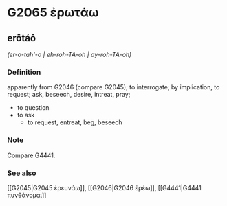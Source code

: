 # G2065 ἐρωτάω

## erōtáō

_(er-o-tah'-o | eh-roh-TA-oh | ay-roh-TA-oh)_

### Definition

apparently from G2046 (compare G2045); to interrogate; by implication, to request; ask, beseech, desire, intreat, pray; 

- to question
- to ask
  - to request, entreat, beg, beseech

### Note

Compare G4441.

### See also

[[G2045|G2045 ἐρευνάω]], [[G2046|G2046 ἐρέω]], [[G4441|G4441 πυνθάνομαι]]
